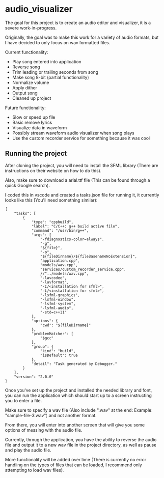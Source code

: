# audio_visualizer

The goal for this project is to create an audio editor and visualizer, it is a severe work-in-progress.

Originally, the goal was to make this work for a variety of audio formats, but I have decided to only focus on wav formatted files.

Current functionality:
* Play song entered into application
* Reverse song
* Trim leading or trailing seconds from song
* Make song 8-bit (partial functionality)
* Normalize volume
* Apply dither
* Output song
* Cleaned up project

Future functionality:
* Slow or speed up file
* Basic remove lyrics
* Visualize data in waveform
* Possibly stream waveform audio visualizer when song plays
* Use the custom recorder service for something because it was cool

## Running the project
After cloning the project, you will need to install the SFML library (There are instructions on their website on how to do this).

Also, make sure to download a arial.ttf file (This can be found through a quick Google search).

I coded this in vscode and created a tasks.json file for running it, it currently looks like this (You'll need something similar):

```
{
    "tasks": [
        {
            "type": "cppbuild",
            "label": "C/C++: g++ build active file",
            "command": "/usr/bin/g++",
            "args": [
                "-fdiagnostics-color=always",
                "-g",
                "${file}",
                "-o",
                "${fileDirname}/${fileBasenameNoExtension}",
                "application.cpp",
                "models/wav.cpp",
                "services/custom_recorder_service.cpp",
                //"../models/wav.cpp",
                "-lavcodec",
                "-lavformat",
                "-I/<installation for sfml>",
                "-L/<installation for sfml>",
                "-lsfml-graphics",
                "-lsfml-window",
                "-lsfml-system",
                "-lsfml-audio",
                "-std=c++11"
            ],
            "options": {
                "cwd": "${fileDirname}"
            },
            "problemMatcher": [
                "$gcc"
            ],
            "group": {
                "kind": "build",
                "isDefault": true
            },
            "detail": "Task generated by Debugger."
        }
    ],
    "version": "2.0.0"
}
```

Once you've set up the project and installed the needed library and font, you can run the application which should start up to a screen instructing you to enter a file.

Make sure to specify a wav file (Also include ".wav" at the end: Example: "sample-file-3.wav") and not another format.

From there, you will enter into another screen that will give you some options of messing with the audio file.

Currently, through the application, you have the ability to reverse the audio file and output it to a new wav file in the project directory, as well as pause and play the audio file.

More functionality will be added over time (There is currently no error handling on the types of files that can be loaded, I recommend only attempting to load wav files).

